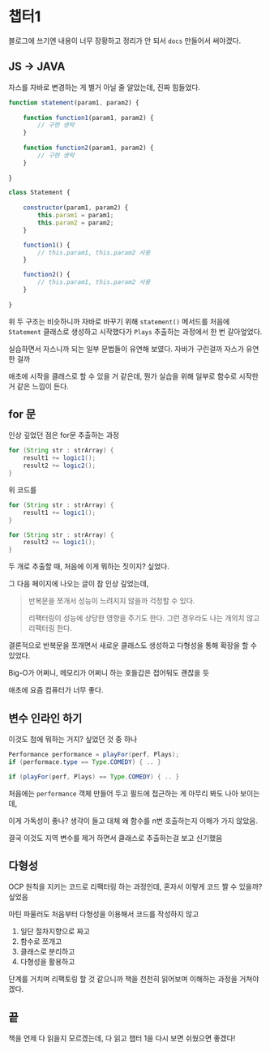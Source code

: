 # 챕터1

블로그에 쓰기엔 내용이 너무 장황하고 정리가 안 되서 `docs` 만들어서 써야겠다.

## JS → JAVA

자스를 자바로 변경하는 게 별거 아닐 줄 알았는데, 진짜 힘들었다.

```js
function statement(param1, param2) {
    
    function function1(param1, param2) {
        // 구현 생략
    }
    
    function function2(param1, param2) {
        // 구현 생략
    }
    
}

```

```js
class Statement {
    
    constructor(param1, param2) {
        this.param1 = param1;
        this.param2 = param2;
    }

    function1() {
        // this.param1, this.param2 사용
    }

    function2() {
        // this.param1, this.param2 사용
    }
    
}
```

위 두 구조는 비슷하니까 자바로 바꾸기 위해 `statement()` 메서드를 처음에 `Statement` 클래스로 생성하고 시작했다가 `Plays` 추출하는 과정에서 한 번 갈아엎었다.

실습하면서 자스니까 되는 일부 문법들이 유연해 보였다. 자바가 구린걸까 자스가 유연한 걸까

애초에 시작을 클래스로 할 수 있을 거 같은데, 뭔가 실습을 위해 일부로 함수로 시작한 거 같은 느낌이 든다.

## for 문

인상 깊었던 점은 for문 추출하는 과정

```java
for (String str : strArray) {
    result1 += logic1();
    result2 += logic2();
}
```

위 코드를

```java
for (String str : strArray) {
    result1 += logic1();
}
```

```java
for (String str : strArray) {
    result2 += logic1();
}
```

두 개로 추출할 때, 처음에 이게 뭐하는 짓이지? 싶었다.

그 다음 페이지에 나오는 글이 참 인상 깊었는데, 

> 반복문을 쪼개서 성능이 느려지지 않을까 걱정할 수 있다.
> 
> 리팩터링이 성능에 상당한 영향을 주기도 한다. 그런 경우라도 나는 개의치 않고 리팩터링 한다.

결론적으로 반복문을 쪼개면서 새로운 클래스도 생성하고 다형성을 통해 확장을 할 수 있었다.

Big-O가 어쩌니, 메모리가 어쩌니 하는 호들갑은 접어둬도 괜찮을 듯

애초에 요즘 컴퓨터가 너무 좋다.

## 변수 인라인 하기

이것도 첨에 뭐하는 거지? 싶었던 것 중 하나

```java
Performance performance = playFor(perf, Plays);
if (performace.type == Type.COMEDY) { .. }
```

```java
if (playFor(perf, Plays) == Type.COMEDY) { .. }
```

처음에는 `performance` 객체 만들어 두고 필드에 접근하는 게 아무리 봐도 나아 보이는데,

이게 가독성이 좋나? 생각이 들고 대체 왜 함수를 n번 호출하는지 이해가 가지 않았음. 

결국 이것도 지역 변수를 제거 하면서 클래스로 추출하는걸 보고 신기했음

## 다형성

OCP 원칙을 지키는 코드로 리팩터링 하는 과정인데, 혼자서 이렇게 코드 짤 수 있을까? 싶었음

마틴 파울러도 처음부터 다형성을 이용해서 코드를 작성하지 않고

1. 일단 절차지향으로 짜고
2. 함수로 쪼개고
3. 클래스로 분리하고
4. 다형성을 활용하고

단계를 거치며 리팩토링 할 것 같으니까 책을 천천히 읽어보며 이해하는 과정을 거쳐야겠다.

## 끝

책을 언제 다 읽을지 모르겠는데, 다 읽고 챕터 1을 다시 보면 쉬웠으면 좋겠다!